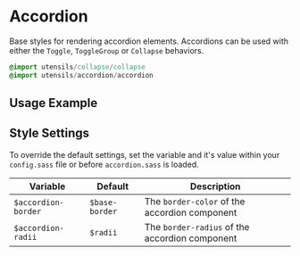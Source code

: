 
# Accordion
Base styles for rendering accordion elements. Accordions can be used
with either the `Toggle`, `ToggleGroup` or `Collapse` behaviors.

```sass
@import utensils/collapse/collapse
@import utensils/accordion/accordion
```

## Usage Example
<!--~ markup/accordion.html.haml -->


## Style Settings
To override the default settings, set the variable and it's value
within your `config.sass` file or before `accordion.sass` is loaded.

Variable            | Default        | Description
------------------- | -------------- | -------------------------------------------
`$accordion-border` | `$base-border` | The `border-color` of the accordion component
`$accordion-radii`  | `$radii`       | The `border-radius` of the accordion component


